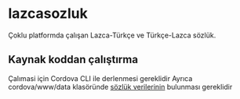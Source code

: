 # lazcasozluk
Çoklu platformda çalışan Lazca-Türkçe ve Türkçe-Lazca sözlük.

## Kaynak koddan çalıştırma
Çalımasi için Cordova CLI ile derlenmesi gereklidir
Ayrıca cordova/www/data klasöründe [sözlük verilerinin](https://github.com/aytacyildiz/lazcasozlukfetcher)
bulunması gereklidir 
